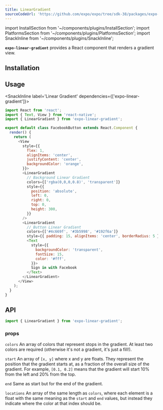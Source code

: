 ```yaml
---
title: LinearGradient
sourceCodeUrl: 'https://github.com/expo/expo/tree/sdk-38/packages/expo-linear-gradient'
---
```


import InstallSection from '~/components/plugins/InstallSection';
import PlatformsSection from '~/components/plugins/PlatformsSection';
import SnackInline from '~/components/plugins/SnackInline';

**`expo-linear-gradient`** provides a React component that renders a gradient view.

<PlatformsSection android emulator ios simulator web />

## Installation

<InstallSection packageName="expo-linear-gradient" />

## Usage

<SnackInline label='Linear Gradient' dependencies={['expo-linear-gradient']}>

```js
import React from 'react';
import { Text, View } from 'react-native';
import { LinearGradient } from 'expo-linear-gradient';

export default class FacebookButton extends React.Component {
  render() {
    return (
      <View
        style={{
          flex: 1,
          alignItems: 'center',
          justifyContent: 'center',
          backgroundColor: 'orange',
        }}>
        <LinearGradient
          // Background Linear Gradient
          colors={['rgba(0,0,0,0.8)', 'transparent']}
          style={{
            position: 'absolute',
            left: 0,
            right: 0,
            top: 0,
            height: 300,
          }}
        />
        <LinearGradient
          // Button Linear Gradient
          colors={['#4c669f', '#3b5998', '#192f6a']}
          style={{ padding: 15, alignItems: 'center', borderRadius: 5 }}>
          <Text
            style={{
              backgroundColor: 'transparent',
              fontSize: 15,
              color: '#fff',
            }}>
            Sign in with Facebook
          </Text>
        </LinearGradient>
      </View>
    );
  }
}
```

</SnackInline>

## API

```js
import { LinearGradient } from 'expo-linear-gradient';
```

### props

`colors`
An array of colors that represent stops in the gradient. At least two colors are required (otherwise it's not a gradient, it's just a fill!).

`start`
An array of `[x, y]` where x and y are floats. They represent the position that the gradient starts at, as a fraction of the overall size of the gradient. For example, `[0.1, 0.2]` means that the gradient will start 10% from the left and 20% from the top.

`end`
Same as start but for the end of the gradient.

`locations`
An array of the same length as `colors`, where each element is a float with the same meaning as the `start` and `end` values, but instead they indicate where the color at that index should be.
